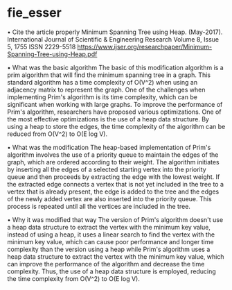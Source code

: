 # fie_esser

• Cite the article properly
Minimum Spanning Tree using Heap. (May-2017). International Journal of Scientific & Engineering Research Volume 8, Issue 5, 1755 ISSN 2229-5518
https://www.ijser.org/researchpaper/Minimum-Spanning-Tree-using-Heap.pdf

• What was the basic algorithm
  The basic of this modification algorithm is a prim algorithm that will find the minimum spanning tree in a graph. This standard algorithm has a time complexity of O(V^2) when using an adjacency matrix to represent the graph. One of the challenges when implementing Prim's algorithm is its time complexity, which can be significant when working with large graphs. To improve the performance of Prim's algorithm, researchers have proposed various optimizations. One of the most effective optimizations is the use of a heap data structure. By using a heap to store the edges, the time complexity of the algorithm can be reduced from O(V^2) to O(E log V).

• What was the modification
  The heap-based implementation of Prim's algorithm involves the use of a priority queue to maintain the edges of the graph, which are ordered according to their weight. The algorithm initiates by inserting all the edges of a selected starting vertex into the priority queue and then proceeds by extracting the edge with the lowest weight. If the extracted edge connects a vertex that is not yet included in the tree to a vertex that is already present, the edge is added to the tree and the edges of the newly added vertex are also inserted into the priority queue. This process is repeated until all the vertices are included in the tree.


• Why it was modified that way
  The version of Prim's algorithm doesn't use a heap data structure to extract the vertex with the minimum key value, instead of using a heap, it uses a linear search to find the vertex with the minimum key value, which can cause poor performance and longer time complexity than the version using a heap while Prim's algorithm uses a heap data structure to extract the vertex with the minimum key value, which can improve the performance of the algorithm and decrease the time complexity. Thus,  the use of a heap data structure is employed, reducing the time complexity from O(V^2) to O(E log V).
